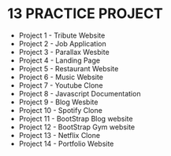 # 13 PRACTICE PROJECT

- Project 1 - Tribute Website
- Project 2 - Job Application
- Project 3 - Parallax Wesbite
- Project 4 - Landing Page
- Project 5 - Restaurant Website
- Project 6 - Music Website
- Project 7 - Youtube Clone
- Project 8 - Javascript Documentation
- Project 9 - Blog Wesbite
- Project 10 - Spotify Clone
- Project 11 - BootStrap Blog website
- Project 12 - BootStrap Gym website
- Project 13 - Netflix Clone
- Project 14 - Portfolio Website
